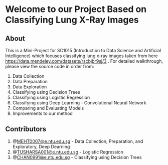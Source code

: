 # Welcome to our Project Based on Classifying Lung X-Ray Images
## About

This is a Mini-Project for SC1015 (Introduction to Data Science and Artificial Intelligence) which focuses classifying lung x-ray images taken from here https://data.mendeley.com/datasets/rscbjbr9sj/3 . For detailed walkthrough, please view the source code in order from:
1. Data Collection
2. Data Preparation
3. Data Exploration
4. Classifying using Decision Trees
5. Classifying using Logistic Regression
6. Classifying using Deep Learning - Convolutional Neural Network
7. Comparing and Evaluating Models
8. Improvements to our method

## Contributors
1. @MEHT0007@e.ntu.edu.sg         - Data Collection, Preparation, and Exploratory, Deep Dearning 
2. @TUSHARSA001@e.ntu.edu.sg - Logistic Regression
3. @CHAN0991@e.ntu.edu.sg       - Classifying using Decision Trees
